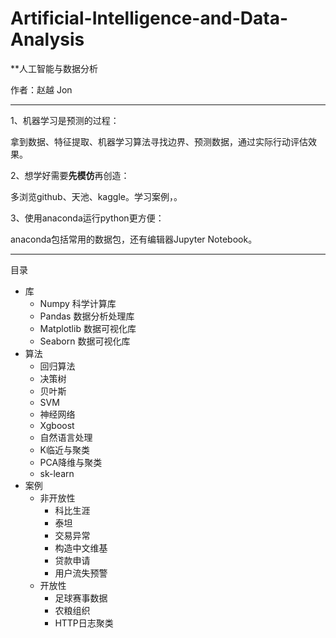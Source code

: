 # Artificial-Intelligence-and-Data-Analysis

**人工智能与数据分析

作者：赵越 Jon



---
1、机器学习是预测的过程：

拿到数据、特征提取、机器学习算法寻找边界、预测数据，通过实际行动评估效果。


2、想学好需要**先模仿**再创造：

多浏览github、天池、kaggle。学习案例，。


3、使用anaconda运行python更方便：

anaconda包括常用的数据包，还有编辑器Jupyter Notebook。

---
目录
  - 库
    - Numpy 科学计算库
    - Pandas 数据分析处理库
    - Matplotlib 数据可视化库
    - Seaborn 数据可视化库
  - 算法
    - 回归算法
    - 决策树
    - 贝叶斯
    - SVM
    - 神经网络
    - Xgboost
    - 自然语言处理
    - K临近与聚类
    - PCA降维与聚类
    - sk-learn
  - 案例
    - 非开放性
      - 科比生涯
      - 泰坦
      - 交易异常
      - 构造中文维基
      - 贷款申请
      - 用户流失预警
     - 开放性
       - 足球赛事数据
       - 农粮组织
       - HTTP日志聚类
